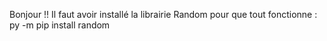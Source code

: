 Bonjour !!
Il faut avoir installé la librairie Random pour que tout fonctionne : py -m pip install random
